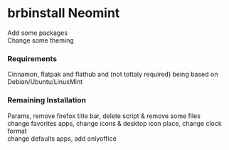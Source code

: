 # brbinstall Neomint
Add some packages  
Change some theming

### Requirements
Cinnamon, flatpak and flathub and (not tottaly required) being based on Debian/Ubuntu/LinuxMint

### Remaining Installation
Params, remove firefox title bar, delete script & remove some files  
change favorites apps, change icons & desktop icon place, change clock format  
change defaults apps, add onlyoffice  
